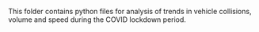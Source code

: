 This folder contains python files for analysis of trends in vehicle collisions, volume and speed during the COVID lockdown period.
